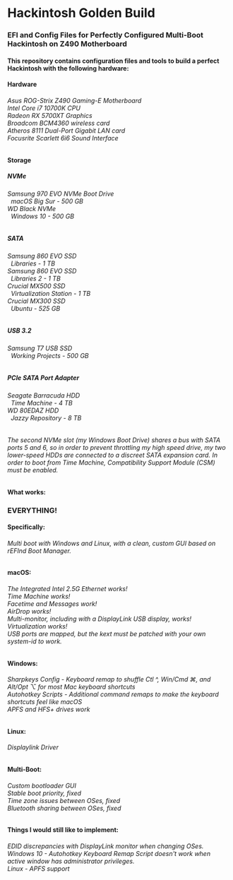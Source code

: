 # Hackintosh Golden Build</b>
<h3>EFI and Config Files for Perfectly Configured Multi-Boot Hackintosh on Z490 Motherboard

<h4>This repository contains configuration files and tools to build a perfect Hackintosh with the following hardware:<br>

<h4>Hardware
<h6>Asus ROG-Strix Z490 Gaming-E Motherboard<br>
Intel Core i7 10700K CPU<br>
Radeon RX 5700XT Graphics<br>
Broadcom BCM4360 wireless card<br>
Atheros 8111 Dual-Port Gigabit LAN card<br>
Focusrite Scarlett 6i6 Sound Interface<br>

<h4>Storage

<h5>NVMe
<h6>  Samsung 970 EVO NVMe Boot Drive<br>
&nbsp;    macOS Big Sur - 500 GB<br>
  WD Black NVMe<br>
&nbsp;    Windows 10 - 500 GB<br>
<h5>SATA<br>
<h6>  Samsung 860 EVO SSD<br>
&nbsp;        Libraries - 1 TB<br>
  Samsung 860 EVO SSD<br>
&nbsp;        Libraries 2 - 1 TB<br>
  Crucial MX500 SSD<br>
&nbsp;        Virtualization Station - 1 TB<br>
  Crucial MX300 SSD<br>
 &nbsp;       Ubuntu - 525 GB<br>
<h5>USB 3.2<br>
<h6>  Samsung T7 USB SSD<br>
&nbsp;    Working Projects - 500 GB<br>
<h5>PCIe SATA Port Adapter<br>
<h6>  Seagate Barracuda HDD <br>
&nbsp;    Time Machine - 4 TB<br>
  WD 80EDAZ HDD<br>
&nbsp;    Jazzy Repository - 8 TB<br>
   
<h6>The second NVMe slot (my Windows Boot Drive) shares a bus with SATA ports 5 and 6, so in order to prevent throttling my high speed drive, my two lower-speed HDDs are connected to a discreet SATA expansion card.  In order to boot from Time Machine, Compatibility Support Module (CSM) must be enabled.<br>

<h4>What works:
  
<h3> EVERYTHING!

<h4> Specifically:
<h6>Multi boot with Windows and Linux, with a clean, custom GUI based on rEFInd Boot Manager.<br>

<h4>macOS:
<h6>The Integrated Intel 2.5G Ethernet works!<br>
Time Machine works!<br>
Facetime and Messages work!<br>
AirDrop works!<br>
Multi-monitor, including with a DisplayLink USB display, works!<br>
Virtualization works!<br>
USB ports are mapped, but the kext must be patched with your own system-id to work.<br>

<h4>Windows:<br>
<h6>Sharpkeys Config - Keyboard remap to shuffle Ctl ^, Win/Cmd ⌘, and Alt/Opt ⌥ for most Mac keyboard shortcuts<br>
Autohotkey Scripts - Additional command remaps to make the keyboard shortcuts feel like macOS<br>
APFS and HFS+ drives work

<h4>Linux:<br>
<h6>Displaylink Driver<br>

<h4>Multi-Boot:
<h6>Custom bootloader GUI<br>
Stable boot priority, fixed<br>
Time zone issues between OSes, fixed<br>
Bluetooth sharing between OSes, fixed<br>

<h4>Things I would still like to implement:<br>
<h6>EDID discrepancies with DisplayLink monitor when changing OSes.<br>
Windows 10 - Autohotkey Keyboard Remap Script doesn't work when active window has administrator privileges.<br>
Linux - APFS support
